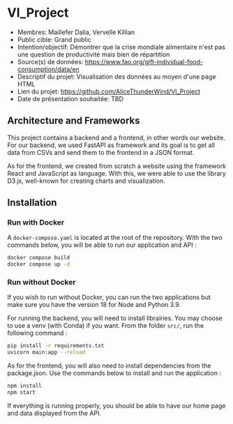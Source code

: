 # VI_Project

- Membres: Maillefer Dalia, Vervelle Killian
- Public cible: Grand public
- Intention/objectif: Démontrer que la crise mondiale alimentaire n'est pas une question de productivité mais bien de répartition
- Source(s) de données: https://www.fao.org/gift-individual-food-consumption/data/en
- Descriptif du projet: Visualisation des données au moyen d'une page HTML
- Lien du projet: https://github.com/AliceThunderWind/VI_Project
- Date de présentation souhaitée: TBD


## Architecture and Frameworks

This project contains a backend and a frontend, in other words our website. For our backend, we used FastAPI as framework and its goal is to get all data from CSVs and send them to the frontend in a JSON format.

As for the frontend, we created from scratch a website using the framework React and JavaScript as language. With this, we were able to use the library D3.js, well-known for creating charts and visualization.

## Installation

### Run with Docker

A `docker-compose.yaml` is located at the root of the repository. With the two commands below, you will be able to run our application and API :

```bash
docker compose build
docker compose up -d
```

### Run without Docker

If you wish to run without Docker, you can run the two applications but make sure you have the version 18 for Node and Python 3.9.

For running the backend, you will need to install librairies. You may choose to use a venv (with Conda) if you want. From the folder `src/`, run the following command :

```bash
pip install -r requirements.txt
uvicorn main:app --reload
```

As for the frontend, you will also need to install dependencies from the package.json. Use the commands below to install and run the application :

```bash
npm install
npm start
```

If everything is running properly, you should be able to have our home page and data displayed from the API.